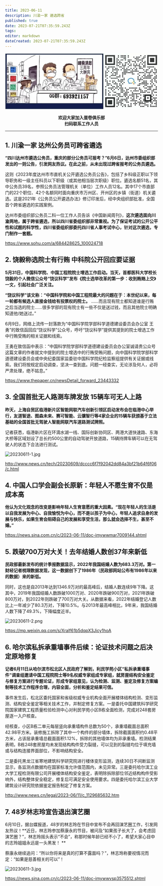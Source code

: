 ```yaml
---
title: 2023-06-11
description: 川渝一家 遴选跨省
published: true
date: 2023-07-21T07:35:59.243Z
tags: 
editor: markdown
dateCreated: 2023-07-21T07:35:59.243Z
---
```


<center style="font-weight:bold;">
  <img src="/assets/join.png" alt="加入蛋卷俱乐部"><br/>
  <p>欢迎大家加入蛋卷俱乐部<br/>扫码联系工作人员</p>
</center>

---

## 1. 川渝一家 达州公务员可跨省遴选 

**“四川达州市遴选公务员，重庆的部分公务员可报考？”6月6日，达州市委组织部发出的一则公告，引发网友热议。在此之前，从未出现过跨省报考的公务员遴选。**

这则《2023年度达州市市直机关公开遴选公务员公告》，包括了乡科级正职以下领导职务和一级主任科员以下职级（或其他相当层次职级）职位。遴选名额51名，其中公务员39名，参照公务员法管理机关（单位）工作人员12名。其中17个市直部门的22个职位、42个名额同时面向重庆市万州区、开州区的乡镇（街道）机关遴选。这是2021年《公务员公开遴选办法》修订印发后，经中央组织部批准，全国首个跨省遴选的实践案例。

达州市委组织部公务员二科一位工作人员告诉《中国新闻周刊》，**这次遴选面向川渝两地，属于跨省遴选，所以四川省委组织部非常重视。为了保证考试的公开公平性和试题的科学性，四川省委组织部委托四川省人事考试中心，针对这次遴选，专门制作一套题。**

https://www.sohu.com/a/684428625_100024718

## 2. 饶毅称选院士有行贿 中科院公开回应要证据

**5月31日，中国科学院、中国工程院院士增选工作启动。当天，首都医科大学校长饶毅的个人微信公众号“饶议科学”发布《院士选举改革的第一步：收到贿赂上交》一文，引起社会广泛关注。**

**“饶议科学”该文称：“中国科学院和中国工程院最大的问题在于：本世纪以来，每一轮都有候选人直接金钱给有投票权的院士。** ……而且现有院士都知道谁是行贿之后当选的院士……很多学部的现有院士有一些不仅是送过钱，而且其他院士明确知道他/她送过。”

6月9日，网络上流传一封落款为“中国科学院学部科学道德建设委员会办公室 王勇”的致信函回应“饶议科学”公众号，呼吁“饶议科学”提供其提到的院士增选工作中行贿受贿的相关证据和线索。

王勇在致信函中表示：“中国科学院学部科学道德建设委员会办公室诚请贵公众号这篇文章的作者就文中提到的院士增选中的行贿受贿问题，向中国科学院学部科学道德建设委员会或中央纪委国家监委驻中国科学院纪检监察组提供有关证据或线索。我们将按规定启动调查，坚决一查到底。问题一经查实，无论涉及何人，必将严肃处理，绝不姑息。”

https://www.thepaper.cn/newsDetail_forward_23443332

## 3. 全国首批无人路测车牌发放 15辆车可无人上路

**昨天，上海自贸区临港新片区智能网联汽车创新引领区启动发布会在临港中心举行，友道智途、图森未来、赛可智能、云骥智行等4家企业的15辆车获颁基于立法基础的全国首批无驾驶人智能网联汽车道路测试牌照。**

记者获悉，临港新片区在环滴水湖一线、国际创新协同区、两港大道快速路、东海大桥等区域划设了总长约500公里的自动驾驶开放道路，15辆持牌车辆可以在无驾驶人的状态下合法进行测试。

![20230611-1.jpg](https://img.bedtime.news/2023/07/21/64ba35484595c.jpg)

http://www.news.cn/tech/20230609/dcccc6f7f92042dd84a3bf21b64f6f06/c.html

## 4. 中国人口学会副会长原新：年轻人不愿生育不仅是成本高

**他认为文化观念的改变是影响年轻人生育意愿的重大因素。“现在年轻人的生活是以自我发展为中心、自我愉悦为中心，而不是以孩子为中心，年轻人追求自身的发展与快乐，如果生育会阻碍自己的发展和享受生活，那么就会选择不生，甚至不婚。”**

https://news.sina.com.cn/c/2023-06-11/doc-imywwmar7009144.shtml

## 5. 跌破700万对大关！去年结婚人数创37年来新低

**民政部最新发布的统计季报数据显示，2022年我国结婚人数为683.3万对。第一财经记者梳理数据发现，这一数据创下了1986年（民政部网站公布有1986年以来的数据）来的新低。**

同时，这也是自2013年达到1346.9万对的最高峰后，结婚人数连续9年下降。这其中，2019年我国结婚人数跌破1000万对、2020年跌破900万对，2021年跌破800万对，到2022年则跌破了700万对大关。从数据来看，2022年结婚登记人数比上一年减少了80.3万对，下降10.5%。与2013年最高峰相比，9年来，我国结婚人数下降了49.3%，下降幅度近半。

![20230611-2.png](https://img.bedtime.news/2023/07/21/64ba35484a6c2.png)

https://mp.weixin.qq.com/s/Xralf61b5dqpX3Jicy1hoA

## 6. 哈尔滨私拆承重墙事件后续：论证技术问题之后决定原地修复

**记者6月11日从哈尔滨市松北区人民政府了解到，利民学苑小区“私拆承重墙事件”调查组邀请中国工程院院士等9名权威专家组成专家组，就房屋结构安全鉴定与修复方案进行专题论证，形成专家组意见，认为检测、监测、鉴定及修复方案编制等技术工作程序合理，内容全面，分析和鉴定结果可信。**

事件发生后，松北区委托国家和省级权威专业机构全面开展楼体结构检测、变形监测、结构安全鉴定等相关技术工作，并制定修复方案。一是委托中国建筑科学研究院国家建筑工程质量检验检测中心对利民学苑小区B栋全面检测，完成对248套房屋逐一入户核查。

经核查，小区B栋二单元每层竖向承重墙构件总数为50个，承重墙截面总面积42.98平方米。装修施工拆除了其中一个构件的部分墙体，拆除截面面积约0.48平方米，占该层承重墙总截面面积1.12%，拆除的其他墙体均为非承重墙。检测结果表明，B栋248套房屋均未发现结构构件受力裂缝，可以见到的裂缝均位于填充墙或与结构连接界面部位，不影响结构安全。

二是委托黑龙江省寒地建筑科学研究院进行楼体变形监测，连续30日不间断监测显示，各监测点数据均在国家标准允许值范围内，未见异常。三是委托哈尔滨工业大学工程检测有限公司开展楼体结构安全鉴定，表明除拆除部位邻近结构构件受影响外，结构整体安全稳定，修复后可满足安全使用要求。四是委托哈尔滨工业大学建筑设计研究院依据鉴定报告制定了修复方案。

http://www.news.cn/legal/2023-06/11/c_1129685632.htm

## 7. 48岁林志玲宣告退出演艺圈

6月10日，据台媒报道，48岁的林志玲在节目中宣布不会再回演艺圈工作，引发网友热议！**近日，林志玲参加蔡康永的节目，被问及“如果孩子长大了，会考虑回演艺圈？”，林志玲摇头表示“不会”，称那时候年龄已经不小了，希望大家心目中的志玲姐姐永远是一头黑发！ **

蔡康永继续追问：“所以你将来是真的打算不露面吗？”，林志玲称要视情况而定：“如果是慈善相关的可以”！

![20230611-3.jpg](https://img.bedtime.news/2023/07/21/64ba354871492.jpg)

https://news.sina.com.cn/c/2023-06-11/doc-imywwvsp3575512.shtml

